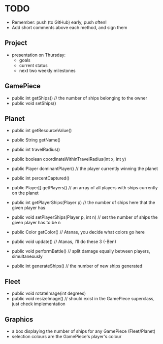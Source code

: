 TODO
====

* Remember: push (to GitHub) early, push often!
* Add short comments above each method, and sign them



Project
-------

* presentation on Thursday:
  - goals
  - current status
  - next two weekly milestones

GamePiece
---------

* public int getShips() // the number of ships belonging to the owner
* public void setShips()

Planet
------

* public int getResourceValue()
* public String getName()
* public int travelRadius()
* public boolean coordinateWithinTravelRadius(int x, int y)

* public Player dominantPlayer() // the player currently winning the planet
* public int percentCaptured()
* public Player[] getPlayers() // an array of all players with ships currently on the planet
* public int getPlayerShips(Player p) // the number of ships here that the given player has
* public void setPlayerShips(Player p, int n) // set the number of ships the given player has to be n
* public Color getColor() // Atanas, you decide what colors go here 

* public void update() // Atanas, I'll do these 3 (-Ben)
* public void performBattle() // split damage equally between players,
  simultaneously
* public int generateShips() // the number of new ships generated


Fleet
-----

* public void rotateImage(int degrees)
* public void resizeImage() // should exist in the GamePiece superclass,
  just check implementation

Graphics
--------

* a box displaying the number of ships for any GamePiece (Fleet/Planet)
* selection colours are the GamePiece's player's colour

